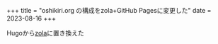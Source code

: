 +++
title = "oshikiri.org の構成をzola+GitHub Pagesに変更した"
date = 2023-08-16
+++

Hugoから[zola]に置き換えた

[zola]: https://github.com/getzola/zola
